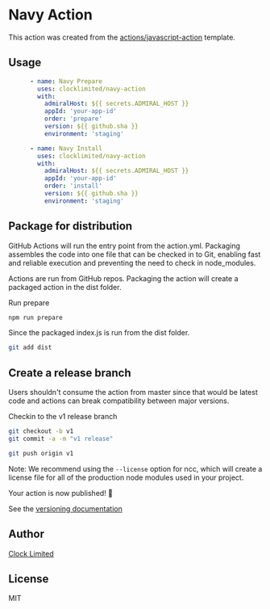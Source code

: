 # Navy Action

This action was created from the [actions/javascript-action](https://github.com/actions/javascript-action) template.

## Usage

```yaml
      - name: Navy Prepare
        uses: clocklimited/navy-action
        with:
          admiralHost: ${{ secrets.ADMIRAL_HOST }}
          appId: 'your-app-id'
          order: 'prepare'
          version: ${{ github.sha }}
          environment: 'staging'

      - name: Navy Install
        uses: clocklimited/navy-action
        with:
          admiralHost: ${{ secrets.ADMIRAL_HOST }}
          appId: 'your-app-id'
          order: 'install'
          version: ${{ github.sha }}
          environment: 'staging'
```

## Package for distribution

GitHub Actions will run the entry point from the action.yml. Packaging assembles the code into one file that can be checked in to Git, enabling fast and reliable execution and preventing the need to check in node_modules.

Actions are run from GitHub repos.  Packaging the action will create a packaged action in the dist folder.

Run prepare

```bash
npm run prepare
```

Since the packaged index.js is run from the dist folder.

```bash
git add dist
```

## Create a release branch

Users shouldn't consume the action from master since that would be latest code and actions can break compatibility between major versions.

Checkin to the v1 release branch

```bash
git checkout -b v1
git commit -a -m "v1 release"
```

```bash
git push origin v1
```

Note: We recommend using the `--license` option for ncc, which will create a license file for all of the production node modules used in your project.

Your action is now published! :rocket:

See the [versioning documentation](https://github.com/actions/toolkit/blob/master/docs/action-versioning.md)

## Author

[Clock Limited](https://www.clock.co.uk)

## License

MIT
